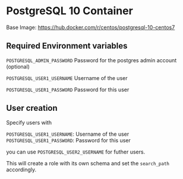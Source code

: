 # PostgreSQL 10 Container 

Base Image: https://hub.docker.com/r/centos/postgresql-10-centos7

## Required Environment variables
`POSTGRESQL_ADMIN_PASSWORD`
Password for the postgres admin account (optional)

`POSTGRESQL_USER1_USERNAME`
Username of the user

`POSTGRESQL_USER1_PASSWORD`
Password for this user

## User creation
Specify users with 

`POSTGRESQL_USER1_USERNAME`: Username of the user
`POSTGRESQL_USER1_PASSWORD`: Password for this user

you can use `POSTGRESQL_USER2_USERNAME` for futher users.

This will create a role with its own schema and set the `search_path` accordingly.
